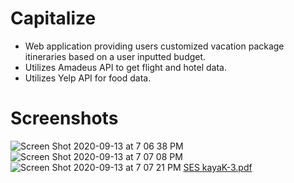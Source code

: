 # Capitalize
- Web application providing users customized vacation package itineraries based on a user inputted budget. 
- Utilizes Amadeus API to get flight and hotel data.
- Utilizes Yelp API for food data.

# Screenshots
![Screen Shot 2020-09-13 at 7 06 38 PM](https://user-images.githubusercontent.com/23727170/93032001-7f03c400-f5f4-11ea-924c-be4cfee78283.png)
![Screen Shot 2020-09-13 at 7 07 08 PM](https://user-images.githubusercontent.com/23727170/93032002-8034f100-f5f4-11ea-88a0-53646f875414.png)
![Screen Shot 2020-09-13 at 7 07 21 PM](https://user-images.githubusercontent.com/23727170/93032003-81661e00-f5f4-11ea-8876-864d005b2391.png)
[SES kayaK-3.pdf](https://github.com/aalap07/scrappy/files/5215426/SES.kayaK-3.pdf)
